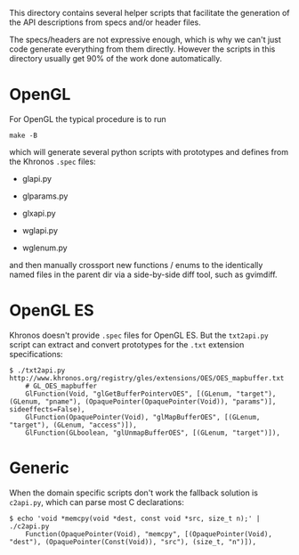 This directory contains several helper scripts that facilitate the generation
of the API descriptions from specs and/or header files.

The specs/headers are not expressive enough, which is why we can't just code
generate everything from them directly.  However the scripts in this directory
usually get 90% of the work done automatically.


OpenGL
======

For OpenGL the typical procedure is to run

    make -B

which will generate several python scripts with prototypes and defines from the
Khronos `.spec` files:
    
* glapi.py

* glparams.py 

* glxapi.py 

* wglapi.py

* wglenum.py

and then manually crossport new functions / enums to the identically named
files in the parent dir via a side-by-side diff tool, such as gvimdiff.


OpenGL ES
=========

Khronos doesn't provide `.spec` files for OpenGL ES.  But the `txt2api.py` script
can extract and convert prototypes for the `.txt` extension specifications:

    $ ./txt2api.py http://www.khronos.org/registry/gles/extensions/OES/OES_mapbuffer.txt
        # GL_OES_mapbuffer
        GlFunction(Void, "glGetBufferPointervOES", [(GLenum, "target"), (GLenum, "pname"), (OpaquePointer(OpaquePointer(Void)), "params")], sideeffects=False),
        GlFunction(OpaquePointer(Void), "glMapBufferOES", [(GLenum, "target"), (GLenum, "access")]),
        GlFunction(GLboolean, "glUnmapBufferOES", [(GLenum, "target")]),


Generic
=======

When the domain specific scripts don't work the fallback solution is `c2api.py`, which can parse most C declarations:

    $ echo 'void *memcpy(void *dest, const void *src, size_t n);' | ./c2api.py 
        Function(OpaquePointer(Void), "memcpy", [(OpaquePointer(Void), "dest"), (OpaquePointer(Const(Void)), "src"), (size_t, "n")]),


